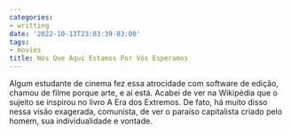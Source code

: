 ```yaml
---
categories:
- writting
date: '2022-10-13T23:03:39-03:00'
tags:
- movies
title: Nós Que Aqui Estamos Por Vós Esperamos
---
```


Algum estudante de cinema fez essa atrocidade com software de edição, chamou de filme porque arte, e aí está. Acabei de ver na Wikipédia que o sujeito se inspirou no livro A Era dos Extremos. De fato, há muito disso nessa visão exagerada, comunista, de ver o paraíso capitalista criado pelo homem, sua individualidade e vontade.